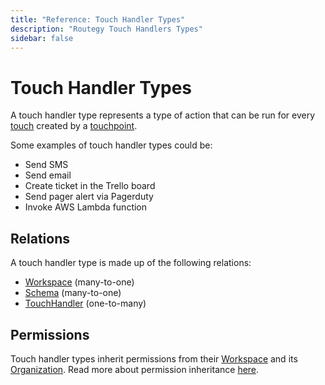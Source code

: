 ```yaml
---
title: "Reference: Touch Handler Types"
description: "Routegy Touch Handlers Types"
sidebar: false
---
```


# Touch Handler Types

A touch handler type represents a type of action that can be run for every [touch](/reference/touches) created by a [touchpoint](/reference/touchpoints).

Some examples of touch handler types could be:

* Send SMS
* Send email
* Create ticket in the Trello board
* Send pager alert via Pagerduty
* Invoke AWS Lambda function

## Relations

A touch handler type is made up of the following relations:

* [Workspace](/reference/workspaces) (many-to-one)
* [Schema](/reference/schemas) (many-to-one)
* [TouchHandler](/reference/touch-handlers) (one-to-many)

## Permissions

Touch handler types inherit permissions from their [Workspace](/reference/workspaces) and its [Organization](/reference/organizations). Read more about permission inheritance [here](/reference/permissions).
